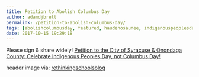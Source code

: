 ```yaml
---
title: Petition to Abolish Columbus Day
author: adamdjbrett
permalink: /petition-to-abolish-columbus-day/
tags: [abolishcolumbusday, featured, haudenosaunee, indigenouspeoplesday, notmyhero]
date: 2017-10-15 19:29:18
---
```

Please sign & share widely! [Petition to the City of Syracuse & Onondaga County: Celebrate Indigenous Peoples Day, not Columbus Day!](https://docs.google.com/forms/d/e/1FAIpQLSdN7TCz1WtQfYCA1eu-uMigj9PHyqhyySDqBdx1hHv1RXaEtQ/viewform)     



header image via: [rethinkingschoolsblog](https://rethinkingschoolsblog.com/2015/11/30/help-rethinking-schools-abolish-columbus-day/)
